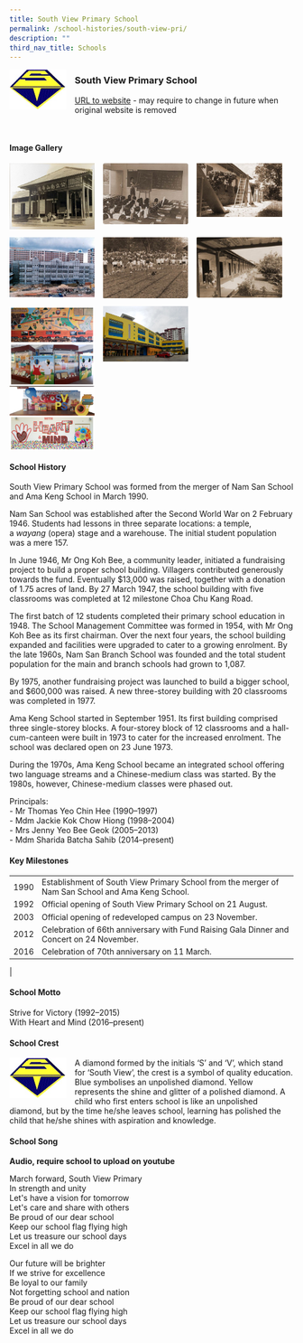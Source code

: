 ```yaml
---
title: South View Primary School
permalink: /school-histories/south-view-pri/
description: ""
third_nav_title: Schools
---
```

<img src="/images/southviewpri1.jpg" style="width:20%;margin-right:15px;" align = "left">

### **South View Primary School**
[URL to website](https://www.southviewpri.moe.edu.sg/) - may require to change in future when original website is removed

<br clear="left">

#### **Image Gallery**

<p><a href="/images/southviewpri2.jpg">  
<img src="/images/southviewpri2.jpg" style="width:30%;margin-right:15px;" align = "left">
</a></p>

<p><a href="/images/southviewpri3.jpg">  
<img src="/images/southviewpri3.jpg" style="width:30%;margin-right:15px;" align = "left">
</a></p>

<p><a href="/images/southviewpri4.jpg">  
<img src="/images/southviewpri4.jpg" style="width:30%;margin-right:15px;" align = "left">
</a></p>

<br clear="left">

<p><a href="/images/southviewpri5.jpg">  
<img src="/images/southviewpri5.jpg" style="width:30%;margin-right:15px;" align = "left">
</a></p>

<p><a href="/images/southviewpri6.jpg">  
<img src="/images/southviewpri6.jpg" style="width:30%;margin-right:15px;" align = "left">
</a></p>

<p><a href="/images/southviewpri7.jpg">  
<img src="/images/southviewpri7.jpg" style="width:30%;margin-right:15px;" align = "left">
</a></p>

<br clear="left">

<p><a href="/images/southviewpri9.jpg">  
<img src="/images/southviewpri9.jpg" style="width:30%;margin-right:15px;" align = "left">
</a></p>

<p><a href="/images/southviewpri8.jpg">  
<img src="/images/southviewpri8.jpg" style="width:30%;margin-right:15px;" align = "left">
</a></p>

<br clear="left">

#### **School History**
South View Primary School was formed from the merger of Nam San School and Ama Keng School in March 1990.

Nam San School was established after the Second World War on 2 February 1946. Students had lessons in three separate locations: a temple, a _wayang_ (opera) stage and a warehouse. The initial student population was a mere 157.

In June 1946, Mr Ong Koh Bee, a community leader, initiated a fundraising project to build a proper school building. Villagers contributed generously towards the fund. Eventually $13,000 was raised, together with a donation of 1.75 acres of land. By 27 March 1947, the school building with five classrooms was completed at 12 milestone Choa Chu Kang Road.

The first batch of 12 students completed their primary school education in 1948. The School Management Committee was formed in 1954, with Mr Ong Koh Bee as its first chairman. Over the next four years, the school building expanded and facilities were upgraded to cater to a growing enrolment. By the late 1960s, Nam San Branch School was founded and the total student population for the main and branch schools had grown to 1,087.

By 1975, another fundraising project was launched to build a bigger school, and $600,000 was raised. A new three-storey building with 20 classrooms was completed in 1977.

Ama Keng School started in September 1951. Its first building comprised three single-storey blocks. A four-storey block of 12 classrooms and a hall-cum-canteen were built in 1973 to cater for the increased enrolment. The school was declared open on 23 June 1973.

During the 1970s, Ama Keng School became an integrated school offering two language streams and a Chinese-medium class was started. By the 1980s, however, Chinese-medium classes were phased out.

Principals:<br>
\- Mr Thomas Yeo Chin Hee (1990–1997)<br>
\- Mdm Jackie Kok Chow Hiong (1998–2004)<br>
\- Mrs Jenny Yeo Bee Geok (2005–2013)<br>
\- Mdm Sharida Batcha Sahib (2014–present)

#### **Key Milestones**

|  |  |
|:---:|---|
| 1990 | Establishment of South View Primary School from the merger of Nam San School and Ama Keng School. |
| 1992 | Official opening of South View Primary School on 21 August. |
| 2003 | Official opening of redeveloped campus on 23 November. |
| 2012 | Celebration of 66th anniversary with Fund Raising Gala Dinner and Concert on 24 November. |
| 2016 | Celebration of 70th anniversary on 11 March. |
|

#### **School Motto**
Strive for Victory (1992–2015)<br>
With Heart and Mind (2016–present)

#### **School Crest**
<img src="/images/southviewpri1.jpg" style="width:20%;margin-right:15px;" align = "left">

A diamond formed by the initials ‘S’ and ‘V’, which stand for ‘South View’, the crest is a symbol of quality education. Blue symbolises an unpolished diamond. Yellow represents the shine and glitter of a polished diamond. A child who first enters school is like an unpolished diamond, but by the time he/she leaves school, learning has polished the child that he/she shines with aspiration and knowledge.

#### **School Song**
**Audio, require school to upload on youtube**

March forward, South View Primary<br>
In strength and unity<br>
Let's have a vision for tomorrow<br>
Let's care and share with others<br>
Be proud of our dear school<br>
Keep our school flag flying high<br>
Let us treasure our school days<br>
Excel in all we do

Our future will be brighter<br>
If we strive for excellence<br>
Be loyal to our family<br>
Not forgetting school and nation<br>
Be proud of our dear school<br>
Keep our school flag flying high<br>
Let us treasure our school days<br>
Excel in all we do